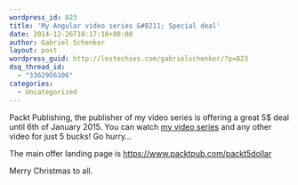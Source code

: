 ```yaml
---
wordpress_id: 823
title: 'My Angular video series &#8211; Special deal'
date: 2014-12-26T18:17:18+00:00
author: Gabriel Schenker
layout: post
wordpress_guid: http://lostechies.com/gabrielschenker/?p=823
dsq_thread_id:
  - "3362956106"
categories:
  - Uncategorized
---
```

Packt Publishing, the publisher of my video series is offering a great 5$ deal until 6th of January 2015. You can watch [my video series](http://lostechies.com/gabrielschenker/2014/12/12/angular-js-my-video-series-is-ready/) and any other video for just 5 bucks! Go hurry…

The main offer landing page is <https://www.packtpub.com/packt5dollar>

Merry Christmas to all.